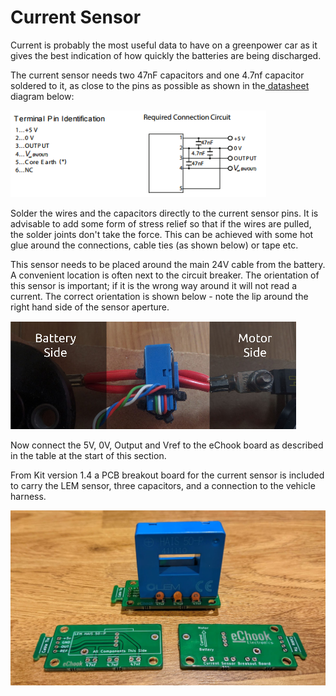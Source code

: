 # Current Sensor

Current is probably the most useful data to have on a greenpower car as it gives the best indication of how quickly the batteries are being discharged.

The current sensor needs two 47nF capacitors and one 4.7nf capacitor soldered to it, as close to the pins as possible as shown in the[ datasheet](http://docs-europe.electrocomponents.com/webdocs/142e/0900766b8142e844.pdf) diagram below:

![](<../.gitbook/assets/Screenshot from 2017-11-29 22-09-22.png>)

Solder the wires and the capacitors directly to the current sensor pins. It is advisable to add some form of stress relief so that if the wires are pulled, the solder joints don't take the force. This can be achieved with some hot glue around the connections, cable ties (as shown below) or tape etc.

This sensor needs to be placed around the main 24V cable from the battery. A convenient location is often next to the circuit breaker. The orientation of this sensor is important; if it is the wrong way around it will not read a current. The correct orientation is shown below - note the lip around the right hand side of the sensor aperture.

![](<../.gitbook/assets/Screenshot from 2017-11-29 22-10-26.png>)

Now connect the 5V, 0V, Output and Vref to the eChook board as described in the table at the start of this section.

From Kit version 1.4 a PCB breakout board for the current sensor is included to carry the LEM sensor, three capacitors, and a connection to the vehicle harness.

![](<../.gitbook/assets/image (8).png>)
